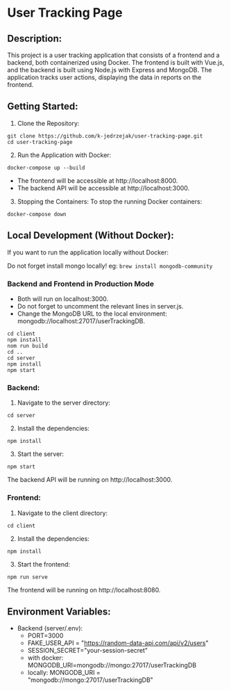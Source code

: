 # User Tracking Page
## Description:
This project is a user tracking application that consists of a frontend and a backend, both containerized using Docker. 
The frontend is built with Vue.js, and the backend is built using Node.js with Express and MongoDB. The application tracks user actions, displaying the data in reports on the frontend.

## Getting Started:
1. Clone the Repository:
```
git clone https://github.com/k-jedrzejak/user-tracking-page.git
cd user-tracking-page
```

2. Run the Application with Docker:
```
docker-compose up --build
```
- The frontend will be accessible at http://localhost:8000.
- The backend API will be accessible at http://localhost:3000.

3. Stopping the Containers:
To stop the running Docker containers:
```
docker-compose down

```

## Local Development (Without Docker):
If you want to run the application locally without Docker:

Do not forget install mongo locally! eg: `brew install mongodb-community`


### Backend and Frontend in Production Mode
- Both will run on localhost:3000.
- Do not forget to uncomment the relevant lines in server.js.
- Change the MongoDB URL to the local environment: mongodb://localhost:27017/userTrackingDB.

```
cd client
npm install
nom run build
cd ..
cd server
npm install
npm start
```

### Backend:

1. Navigate to the server directory:
```
cd server

```

2. Install the dependencies:
```
npm install
```


3. Start the server:
```
npm start
```
The backend API will be running on http://localhost:3000.

### Frontend:
1. Navigate to the client directory:
```
cd client
```

2. Install the dependencies:
```
npm install
```

3. Start the frontend:
```
npm run serve
```
The frontend will be running on http://localhost:8080.

## Environment Variables:
- Backend (server/.env):
  - PORT=3000
  - FAKE_USER_API = "https://random-data-api.com/api/v2/users"
  - SESSION_SECRET="your-session-secret"
  - with docker: MONGODB_URI=mongodb://mongo:27017/userTrackingDB
  - locally:  MONGODB_URI = "mongodb://mongo:27017/userTrackingDB"




